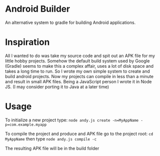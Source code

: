 # Android Builder

An alternative system to gradle for building Android applications.

# Inspiration

All I wanted to do was take my source code and spit out an APK file for my little hobby projects.
Somehow the default build system used by Google (Gradle) seems to make this a complex affair, uses a lot of disk space and takes a long time to run.  So I wrote my own simple system to create and build android projects.  Now my projects can compile in less than a minute and result in small APK files.  Being a JavaScript person I wrote it in Node JS. (I may consider porting it to Java at a later time)

# Usage

To initialize a new project type:
`node andy.js create -n=MyAppName -p=com.example.myapp`

To compile the project and produce and APK file go to the project root:
`cd MyAppName`
then type
`node andy.js compile -c`

The resulting APK file will be in the build folder

